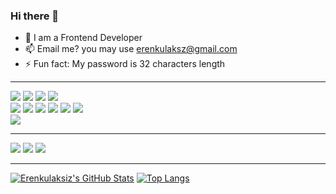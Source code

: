 ### Hi there 👋

- 🔭 I am a Frontend Developer
- 📫 Email me? you may use erenkulaksz@gmail.com
- ⚡ Fun fact: My password is 32 characters length

---

<div style="display: flex, flex-direction:row">
  <img src="https://img.shields.io/badge/JavaScript-F7DF1E?style=for-the-badge&logo=javascript&logoColor=black" />
  <img src="https://img.shields.io/badge/TypeScript-007ACC?style=for-the-badge&logo=typescript&logoColor=white" />
  <img src="https://img.shields.io/badge/CSS3-1572B6?style=for-the-badge&logo=css3&logoColor=white" />
  <img src="https://img.shields.io/badge/Sass-CC6699?style=for-the-badge&logo=sass&logoColor=white" />
</div>
<div style="display: flex, flex-direction:row">
  <img src="https://img.shields.io/badge/React_Native-20232A?style=for-the-badge&logo=react&logoColor=61DAFB" />
  <img src="https://img.shields.io/badge/React-20232A?style=for-the-badge&logo=react&logoColor=61DAFB" />
  <img src="https://img.shields.io/badge/Redux-593D88?style=for-the-badge&logo=redux&logoColor=white" />
  <img src="https://img.shields.io/badge/Node.js-339933?style=for-the-badge&logo=nodedotjs&logoColor=white" />
  <img src="https://img.shields.io/badge/npm-CB3837?style=for-the-badge&logo=npm&logoColor=white" />
  <img src="https://img.shields.io/badge/Express.js-000000?style=for-the-badge&logo=express&logoColor=white" />
</div>
<div style="display: flex, flex-direction:row">
  <img src="https://img.shields.io/badge/Amazon_AWS-232F3E?style=for-the-badge&logo=amazon-aws&logoColor=white" />
</div>

---

![](https://komarev.com/ghpvc/?username=erenkulaksiz&color=ff0000&labelColor=ff0000)
![](https://img.shields.io/badge/%20Projects-5-brightgreen?labelColor=7D898B)
![](https://www.codewars.com/users/erenkulaksz/badges/small)

---

[![Erenkulaksiz's GitHub Stats](https://github-readme-stats.vercel.app/api?username=erenkulaksiz&layout=compact&count_private=true&show_icons=true&title_color=fff&icon_color=79ff97&text_color=9f9f9f&bg_color=151515)]()
[![Top Langs](https://github-readme-stats.vercel.app/api/top-langs/?username=erenkulaksiz&layout=compact&title_color=fff&icon_color=79ff97&text_color=9f9f9f&bg_color=151515)]()

